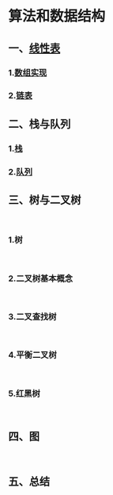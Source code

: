 # **算法和数据结构**

## 一、[线性表](/src/main/java/com/czg/learn/list/List.java)
### 1.[数组实现](/src/main/java/com/czg/learn/list/ArrayList.java)
### 2.[链表](/src/main/java/com/czg/learn/list/LinkedList.java)

## 二、栈与队列
### 1.[栈](/src/main/java/com/czg/learn/stack/LinkedStack.java)
### 2.[队列](/src/main/java/com/czg/learn/queue/LinkedQueue.java)
## 三、树与二叉树
`                  `
### 1.树
`                  `
### 2.二叉树基本概念
`                  `
### 3.二叉查找树
`                  `
### 4.平衡二叉树
`                  `
### 5.红黑树
`                  `
## 四、图
`                  `
## 五、总结
`                  `